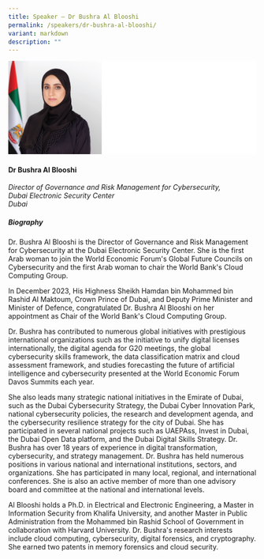 ```yaml
---
title: Speaker – Dr Bushra Al Blooshi
permalink: /speakers/dr-bushra-al-blooshi/
variant: markdown
description: ""
---
```

![](/images/2025%20speakers/Dr_Bushra.png)
#### **Dr Bushra Al Blooshi**

*Director of Governance and Risk Management for Cybersecurity, <br> Dubai Electronic Security Center<br>Dubai*

##### **Biography**
Dr. Bushra Al Blooshi is the Director of Governance and Risk Management for Cybersecurity at the Dubai Electronic Security Center. She is the first Arab woman to join the World Economic Forum's Global Future Councils on Cybersecurity and the first Arab woman to chair the World Bank's Cloud Computing Group.

In December 2023, His Highness Sheikh Hamdan bin Mohammed bin Rashid Al Maktoum, Crown Prince of Dubai, and Deputy Prime Minister and Minister of Defence, congratulated Dr. Bushra Al Blooshi on her appointment as Chair of the World Bank's Cloud Computing Group.

Dr. Bushra has contributed to numerous global initiatives with prestigious international organizations such as the initiative to unify digital licenses internationally, the digital agenda for G20 meetings, the global cybersecurity skills framework, the data classification matrix and cloud assessment framework, and studies forecasting the future of artificial intelligence and cybersecurity presented at the World Economic Forum Davos Summits each year.

She also leads many strategic national initiatives in the Emirate of Dubai, such as the Dubai Cybersecurity Strategy, the Dubai Cyber Innovation Park, national cybersecurity policies, the research and development agenda, and the cybersecurity resilience strategy for the city of Dubai. She has participated in several national projects such as UAEPAss, Invest in Dubai, the Dubai Open Data platform, and the Dubai Digital Skills Strategy. Dr. Bushra has over 18 years of experience in digital transformation, cybersecurity, and strategy management. 
Dr. Bushra has held numerous positions in various national and international institutions, sectors, and organizations. She has participated in many local, regional, and international conferences. She is also an active member of more than one advisory board and committee at the national and international levels.

Al Blooshi holds a Ph.D. in Electrical and Electronic Engineering, a Master in Information Security from Khalifa University, and another Master in Public Administration from the Mohammed bin Rashid School of Government in collaboration with Harvard University. Dr. Bushra's research interests include cloud computing, cybersecurity, digital forensics, and cryptography. She earned two patents in memory forensics and cloud security.